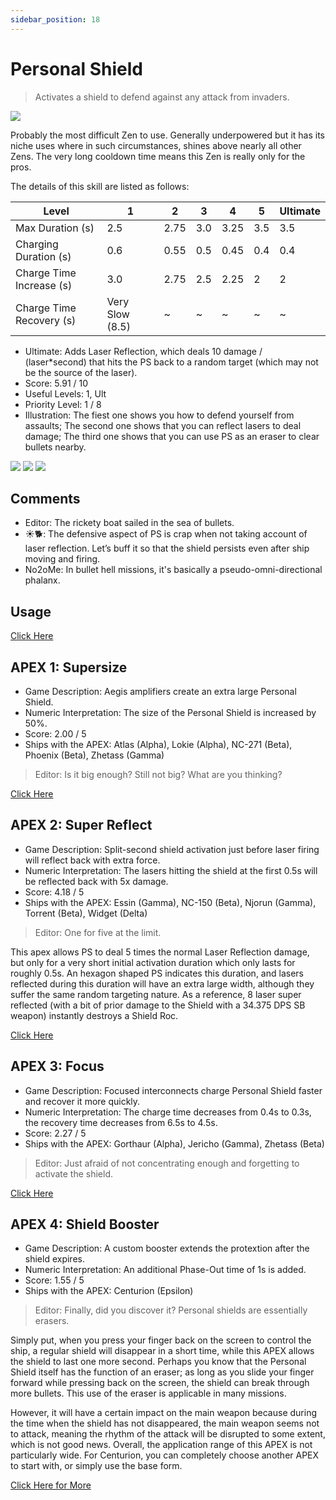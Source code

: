 ```yaml
---
sidebar_position: 18
---
```


# Personal Shield

> Activates a shield to defend against any attack from invaders.

<img src="/terms/PS.png" style={{zoom:1.25}}/>

Probably the most difficult Zen to use. Generally underpowered but it has its niche uses where in such circumstances, shines above nearly all other Zens. The very long cooldown time means this Zen is really only for the pros.

The details of this skill are listed as follows:

| Level                    | 1               | 2    | 3    | 4    | 5    | Ultimate |
| ------------------------ | --------------- | ---- | ---- | ---- | ---- | -------- |
| Max Duration (s)         | 2.5             | 2.75 | 3.0  | 3.25 | 3.5  | 3.5      |
| Charging Duration (s)    | 0.6             | 0.55 | 0.5  | 0.45 | 0.4  | 0.4      |
| Charge Time Increase (s) | 3.0             | 2.75 | 2.5  | 2.25 | 2    | 2        |
| Charge Time Recovery (s) | Very Slow (8.5) | ~    | ~    | ~    | ~    | ~        |

- Ultimate: Adds Laser Reflection, which deals 10 damage / (laser*second) that hits the PS back to a random target (which may not be the source of the laser).
- Score: 5.91 / 10
- Useful Levels: 1, Ult
- Priority Level: 1 / 8
- Illustration: The fiest one shows you how to defend yourself from assaults; The second one shows that you can reflect lasers to deal damage; The third one shows that you can use PS as an eraser to clear bullets nearby.

<img src="/skills/ps_defense.gif" style={{zoom:1}}/>
<img src="/skills/ps_reflect.gif" style={{zoom:1}}/>
<img src="/skills/ps_eraser.gif" style={{zoom:1}}/>

## Comments

- Editor: The rickety boat sailed in the sea of bullets.
- ☀🐕: The defensive aspect of PS is crap when not taking account of laser reflection. Let’s buff it so that the shield persists even after ship moving and firing. 
- No2oMe: In bullet hell missions, it's basically a pseudo-omni-directional phalanx.

## Usage

[Click Here](https://gamefaqs.gamespot.com/iphone/193681-phoenix-ii/faqs/76704/zens#personal-shield)

## APEX 1: Supersize

- Game Description: Aegis amplifiers create an extra large Personal Shield.
- Numeric Interpretation: The size of the Personal Shield is increased by 50%.
- Score: 2.00 / 5
- Ships with the APEX: Atlas (Alpha), Lokie (Alpha), NC-271 (Beta), Phoenix (Beta), Zhetass (Gamma)

> Editor: Is it big enough? Still not big? What are you thinking?

[Click Here](https://gamefaqs.gamespot.com/iphone/193681-phoenix-ii/faqs/76704/apexes-zen#supersize)

## APEX 2: Super Reflect

- Game Description: Split-second shield activation just before laser firing will reflect back with extra force.
- Numeric Interpretation: The lasers hitting the shield at the first 0.5s will be reflected back with 5x damage.
- Score: 4.18 / 5
- Ships with the APEX: Essin (Gamma), NC-150 (Beta), Njorun (Gamma), Torrent (Beta), Widget (Delta)

> Editor: One for five at the limit.

This apex allows PS to deal 5 times the normal Laser Reflection damage, but only for a very short initial activation duration which only lasts for roughly 0.5s. An hexagon shaped PS indicates this duration, and lasers reflected during this duration will have an extra large width, although they suffer the same random targeting nature. As a reference, 8 laser super reflected (with a bit of prior damage to the Shield with a 34.375 DPS SB weapon) instantly destroys a Shield Roc.

[Click Here](https://gamefaqs.gamespot.com/iphone/193681-phoenix-ii/faqs/76704/apexes-zen#super-reflect)

## APEX 3: Focus

- Game Description: Focused interconnects charge Personal Shield faster and recover it more quickly.
- Numeric Interpretation: The charge time decreases from 0.4s to 0.3s, the recovery time decreases from 6.5s to 4.5s.
- Score: 2.27 / 5
- Ships with the APEX: Gorthaur (Alpha), Jericho (Gamma), Zhetass (Beta)

> Editor: Just afraid of not concentrating enough and forgetting to activate the shield.

[Click Here](https://gamefaqs.gamespot.com/iphone/193681-phoenix-ii/faqs/76704/apexes-zen#focus)

## APEX 4: Shield Booster

- Game Description: A custom booster extends the protextion after the shield expires.
- Numeric Interpretation: An additional Phase-Out time of 1s is added.
- Score: 1.55 / 5
- Ships with the APEX: Centurion (Epsilon)

> Editor: Finally, did you discover it? Personal shields are essentially erasers.

Simply put, when you press your finger back on the screen to control the ship, a regular shield will disappear in a short time, while this APEX allows the shield to last one more second. Perhaps you know that the Personal Shield itself has the function of an eraser; as long as you slide your finger forward while pressing back on the screen, the shield can break through more bullets. This use of the eraser is applicable in many missions.

However, it will have a certain impact on the main weapon because during the time when the shield has not disappeared, the main weapon seems not to attack, meaning the rhythm of the attack will be disrupted to some extent, which is not good news. Overall, the application range of this APEX is not particularly wide. For Centurion, you can completely choose another APEX to start with, or simply use the base form.

[Click Here for More](https://gamefaqs.gamespot.com/iphone/193681-phoenix-ii/faqs/76704/apexes-zen#shield-booster)
